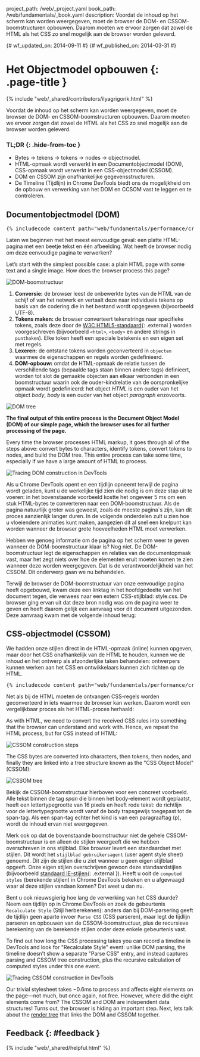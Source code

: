 project_path: /web/_project.yaml book_path: /web/fundamentals/_book.yaml description: Voordat de inhoud op het scherm kan worden weergegeven, moet de browser de DOM- en CSSOM-boomstructuren opbouwen. Daarom moeten we ervoor zorgen dat zowel de HTML als het CSS zo snel mogelijk aan de browser worden geleverd.

{# wf_updated_on: 2014-09-11 #} {# wf_published_on: 2014-03-31 #}

# Het Objectmodel opbouwen {: .page-title }

{% include "web/_shared/contributors/ilyagrigorik.html" %}

Voordat de inhoud op het scherm kan worden weergegeven, moet de browser de DOM- en CSSOM-boomstructuren opbouwen. Daarom moeten we ervoor zorgen dat zowel de HTML als het CSS zo snel mogelijk aan de browser worden geleverd.

### TL;DR {: .hide-from-toc }

- Bytes → tekens → tokens → nodes → objectmodel.
- HTML-opmaak wordt verwerkt in een Documentobjectmodel (DOM), CSS-opmaak wordt verwerkt in een CSS-objectmodel (CSSOM).
- DOM en CSSOM zijn onafhankelijke gegevensstructuren.
- De Timeline (Tijdlijn) in Chrome DevTools biedt ons de mogelijkheid om de opbouw en verwerking van het DOM en CCSOM vast te leggen en te controleren.

## Documentobjectmodel (DOM)

<pre class="prettyprint">
{% includecode content_path="web/fundamentals/performance/critical-rendering-path/_code/basic_dom.html" region_tag="full" adjust_indentation="auto" %}
</pre>

Laten we beginnen met het meest eenvoudige geval: een platte HTML-pagina met een beetje tekst en één afbeelding. Wat heeft de browser nodig om deze eenvoudige pagina te verwerken?

Let’s start with the simplest possible case: a plain HTML page with some text and a single image. How does the browser process this page?

<img src="images/full-process.png" alt="DOM-boomstructuur" />

1. **Conversie:** de browser leest de onbewerkte bytes van de HTML van de schijf of van het netwerk en vertaalt deze naar individuele tekens op basis van de codering die in het bestand wordt opgegeven (bijvoorbeeld UTF-8).
2. **Tokens maken:** de browser converteert tekenstrings naar specifieke tokens, zoals deze door de [W3C HTML5-standaard](http://www.w3.org/TR/html5/){: .external } worden voorgeschreven (bijvoorbeeld `<html>`, `<body>` en andere strings in `punthaken`). Elke token heeft een speciale betekenis en een eigen set met regels.
3. **Lexeren:** de ontstane tokens worden geconverteerd in `objecten` waarmee de eigenschappen en regels worden gedefinieerd.
4. **DOM-opbouw:** omdat de HTML-opmaak de relatie tussen de verschillende tags (bepaalde tags staan binnen andere tags) definieert, worden tot slot de gemaakte objecten aan elkaar verbonden in een boomstructuur waarin ook de ouder-kindrelatie van de oorspronkelijke opmaak wordt gedefinieerd: het object *HTML* is een ouder van het object *body*, *body* is een ouder van het object *paragraph* enzovoorts.

<img src="images/dom-tree.png"  alt="DOM tree" />

**The final output of this entire process is the Document Object Model (DOM) of our simple page, which the browser uses for all further processing of the page.**

Every time the browser processes HTML markup, it goes through all of the steps above: convert bytes to characters, identify tokens, convert tokens to nodes, and build the DOM tree. This entire process can take some time, especially if we have a large amount of HTML to process.

<img src="images/dom-timeline.png"  alt="Tracing DOM construction in DevTools" />

Als u Chrome DevTools opent en een tijdlijn opneemt terwijl de pagina wordt geladen, kunt u de werkelijke tijd zien die nodig is om deze stap uit te voeren: in het bovenstaande voorbeeld kostte het ongeveer 5 ms om een stuk HTML-bytes te converteren naar een DOM-boomstructuur. Als de pagina natuurlijk groter was geweest, zoals de meeste pagina`s zijn, kan dit proces aanzienlijk langer duren. In de volgende onderdelen zult u zien hoe u vloeiendere animaties kunt maken, aangezien dit al snel een knelpunt kan worden wanneer de browser grote hoeveelheden HTML moet verwerken.

Hebben we genoeg informatie om de pagina op het scherm weer te geven wanneer de DOM-boomstructuur klaar is? Nog niet. De DOM-boomstructuur legt de eigenschappen en relaties van de documentopmaak vast, maar het zegt niets over hoe de elementen eruit moeten komen te zien wanneer deze worden weergegeven. Dat is de verantwoordelijkheid van het CSSOM. Dit onderwerp gaan we nu behandelen.

Terwijl de browser de DOM-boomstructuur van onze eenvoudige pagina heeft opgebouwd, kwam deze een linktag in het hoofdgedeelte van het document tegen, die verwees naar een extern CSS-stijlblad: style.css. De browser ging ervan uit dat deze bron nodig was om de pagina weer te geven en heeft daarom gelijk een aanvraag voor dit document uitgezonden. Deze aanvraag kwam met de volgende inhoud terug:

## CSS-objectmodel (CSSOM)

We hadden onze stijlen direct in de HTML-opmaak (inline) kunnen opgeven, maar door het CSS onafhankelijk van de HTML te houden, kunnen we de inhoud en het ontwerp als afzonderlijke taken behandelen: ontwerpers kunnen werken aan het CSS en ontwikkelaars kunnen zich richten op de HTML.

<pre class="prettyprint">
{% includecode content_path="web/fundamentals/performance/critical-rendering-path/_code/style.css" region_tag="full" adjust_indentation="auto" %}
</pre>

Net als bij de HTML moeten de ontvangen CSS-regels worden geconverteerd in iets waarmee de browser kan werken. Daarom wordt een vergelijkbaar proces als het HTML-proces herhaald:

As with HTML, we need to convert the received CSS rules into something that the browser can understand and work with. Hence, we repeat the HTML process, but for CSS instead of HTML:

<img src="images/cssom-construction.png"  alt="CSSOM construction steps" />

The CSS bytes are converted into characters, then tokens, then nodes, and finally they are linked into a tree structure known as the "CSS Object Model" (CSSOM):

<img src="images/cssom-tree.png"  alt="CSSOM tree" />

Bekijk de CSSOM-boomstructuur hierboven voor een concreet voorbeeld. Alle tekst binnen de tag *span* die binnen het body-element wordt geplaatst, heeft een lettertypegrootte van 16 pixels en heeft rode tekst: de richtlijn voor de lettertypegrootte wordt vanaf de body trapsgewijs toegepast tot de span-tag. Als een span-tag echter het kind is van een paragraaftag (p), wordt de inhoud ervan niet weergegeven.

Merk ook op dat de bovenstaande boomstructuur niet de gehele CSSOM-boomstructuur is en alleen de stijlen weergeeft die we hebben overschreven in ons stijlblad. Elke browser levert een standaardset met stijlen. Dit wordt het `stijlblad gebruikersagent` (user agent style sheet) genoemd. Dit zijn de stijlen die u ziet wanneer u geen eigen stijlblad opgeeft. Onze eigen stijlen overschrijven gewoon deze standaardstijlen (bijvoorbeeld [standaard IE-stijlen](http://www.iecss.com/){: .external }). Heeft u ooit de `computed styles` (berekende stijlen) in Chrome DevTools bekeken en u afgevraagd waar al deze stijlen vandaan komen? Dat weet u dan nu.

Bent u ook nieuwsgierig hoe lang de verwerking van het CSS duurde? Neem een tijdlijn op in Chrome DevTools en zoek de gebeurtenis `Recalculate Style` (Stijl herberekenen): anders dan bij DOM-parsering geeft de tijdlijn geen aparte invoer `Parse CSS` (CSS parseren), maar legt de tijdlijn parseren en opbouwen van de CSSOM-boomstructuur, plus de recursieve berekening van de berekende stijlen onder deze enkele gebeurtenis vast.

To find out how long the CSS processing takes you can record a timeline in DevTools and look for "Recalculate Style" event: unlike DOM parsing, the timeline doesn’t show a separate "Parse CSS" entry, and instead captures parsing and CSSOM tree construction, plus the recursive calculation of computed styles under this one event.

<img src="images/cssom-timeline.png"  alt="Tracing CSSOM construction in DevTools" />

Our trivial stylesheet takes ~0.6ms to process and affects eight elements on the page&mdash;not much, but once again, not free. However, where did the eight elements come from? The CSSOM and DOM are independent data structures! Turns out, the browser is hiding an important step. Next, lets talk about the [render tree](/web/fundamentals/performance/critical-rendering-path/render-tree-construction) that links the DOM and CSSOM together.

## Feedback {: #feedback }

{% include "web/_shared/helpful.html" %}